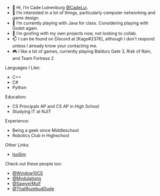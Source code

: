 - 👋 Hi, I’m Cade Luinenburg [@CadeLui](https://github.com//CadeLui).
- 👀 I’m interested in a lot of things, particularly computer networking and game design.
- 🌱 I’m currently playing with Java for class. Considering playing with Godot again.
- 💞️ I’m goofing with my own projects now, not looking to collab.
- 📫 I can be found on Discord at [Kago#2376], although I don't respond unless I already know your contacting me.
- 🎮 I like a lot of games, currently playing Baldurs Gate 3, Risk of Rain, and Team Fortress 2

Languages I Like:
- C++
- C#
- Python

Education:
- CS Principals AP and CS AP in High School
- Studying IT at NJIT

Experience:
- Being a geek since Middleschool
- Robotics Club in Highschool

Other Links:
- [IsoSim](https://isosim.neocities.org/)


Check out these people too:
- [@Window10CE](https://github.com/Windows10CE)
- [@Modulations](https://github.com/Modulations)
- [@SawyerMulf](https://github.com/SawyerMulf)
- [@ThatRozebudDude](https://github.com/ThatRozebudDude)

